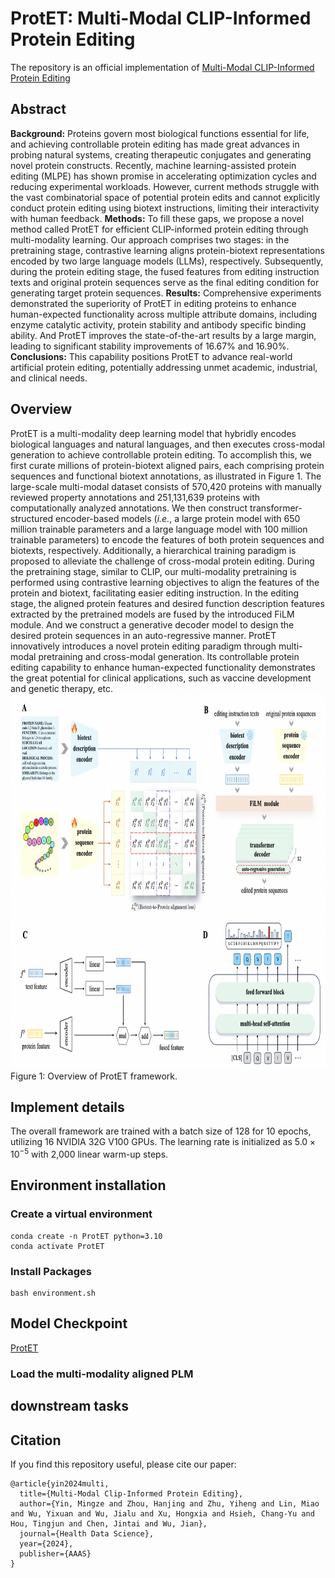 # ProtET: Multi-Modal CLIP-Informed Protein Editing
The repository is an official implementation of [Multi-Modal CLIP-Informed Protein Editing](https://arxiv.org/abs/2407.19296)

## Abstract
**Background:** Proteins govern most biological functions essential for life, and achieving controllable protein editing has made great advances in probing natural systems, creating therapeutic conjugates and generating novel protein constructs. Recently, machine learning-assisted protein editing (MLPE) has shown promise in accelerating optimization cycles and reducing experimental workloads. However, current methods struggle with the vast combinatorial space of potential protein edits and cannot explicitly conduct protein editing using biotext instructions, limiting their interactivity with human feedback. **Methods:** To fill these gaps, we propose a novel method called ProtET for efficient CLIP-informed protein editing through multi-modality learning. Our approach comprises two stages: in the pretraining stage, contrastive learning aligns protein-biotext representations encoded by two large language models (LLMs), respectively. Subsequently, during the protein editing stage, the fused features from editing instruction texts and original protein sequences serve as the final editing condition for generating target protein sequences. **Results:** Comprehensive experiments demonstrated the superiority of ProtET in editing proteins to enhance human-expected functionality across multiple attribute domains, including enzyme catalytic activity, protein stability and antibody specific binding ability. And ProtET improves the state-of-the-art results by a large margin, leading to significant stability improvements of 16.67% and 16.90%. **Conclusions:** This capability positions ProtET to advance real-world artificial protein editing, potentially addressing unmet academic, industrial, and clinical needs.

## Overview
ProtET is a multi-modality deep learning model that hybridly encodes biological languages and natural languages, and then executes cross-modal generation to achieve controllable protein editing. 
To accomplish this, we first curate millions of protein-biotext aligned pairs, each comprising protein sequences and functional biotext annotations, as illustrated in Figure 1. The large-scale multi-modal dataset consists of 570,420 proteins with manually reviewed property annotations and 251,131,639 proteins with computationally analyzed annotations. We then construct transformer-structured encoder-based models (*i.e.*, a large protein model with 650 million trainable parameters and a large language model with 100 million trainable parameters) to encode the features of both protein sequences and biotexts, respectively. Additionally, a hierarchical training paradigm is proposed to alleviate the challenge of cross-modal protein editing. During the pretraining stage, similar to CLIP, our multi-modality pretraining is performed using contrastive learning objectives to align the features of the protein and biotext, facilitating easier editing instruction. In the editing stage, the aligned protein features and desired function description features extracted by the pretrained models are fused by the introduced FiLM module. And we construct a generative decoder model to design the desired protein sequences in an auto-regressive manner. ProtET innovatively introduces a novel protein editing paradigm through multi-modal pretraining and cross-modal generation. Its controllable protein editing capability to enhance human-expected functionality demonstrates the great potential for clinical applications, such as vaccine development and genetic therapy, etc.
<img src="Figures/framework.png" alt="framework" width="800" height="600"> \
Figure 1: Overview of ProtET framework.

## Implement details
The overall framework are trained with a batch size of 128 for 10 epochs, utilizing 16 NVIDIA 32G V100 GPUs. The learning rate is initialized as $5.0 \times 10^{-5}$ with 2,000 linear warm-up steps.

## Environment installation
### Create a virtual environment
```
conda create -n ProtET python=3.10
conda activate ProtET
```
### Install Packages
```
bash environment.sh  
```

## Model Checkpoint
[ProtET]()

### Load the multi-modality aligned PLM


## downstream tasks


## Citation
If you find this repository useful, please cite our paper:
```
@article{yin2024multi,
  title={Multi-Modal Clip-Informed Protein Editing},
  author={Yin, Mingze and Zhou, Hanjing and Zhu, Yiheng and Lin, Miao and Wu, Yixuan and Wu, Jialu and Xu, Hongxia and Hsieh, Chang-Yu and Hou, Tingjun and Chen, Jintai and Wu, Jian},
  journal={Health Data Science},
  year={2024},
  publisher={AAAS}
}
```


